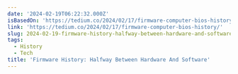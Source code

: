 ```yaml
---
date: '2024-02-19T06:22:32.000Z'
isBasedOn: 'https://tedium.co/2024/02/17/firmware-computer-bios-history/'
link: 'https://tedium.co/2024/02/17/firmware-computer-bios-history/'
slug: 2024-02-19-firmware-history-halfway-between-hardware-and-software
tags:
  - History
  - Tech
title: 'Firmware History: Halfway Between Hardware And Software'
---
```


